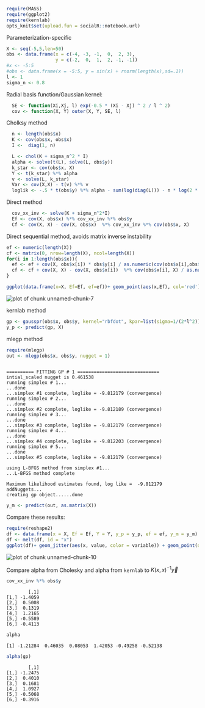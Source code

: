




```r
require(MASS)
require(ggplot2)
require(kernlab)
opts_knit$set(upload.fun = socialR::notebook.url)
```


Parameterization-specific



```r
X <- seq(-5,5,len=50)
obs <- data.frame(x = c(-4, -3, -1,  0,  2, 3),
                  y = c(-2,  0,  1,  2, -1, -1))
#x <- -5:5
#obs <- data.frame(x = -5:5, y = sin(x) + rnorm(length(x),sd=.1))
l <- 1
sigma_n <- 0.8
```



Radial basis function/Gaussian kernel:


```r
  SE <- function(Xi,Xj, l) exp(-0.5 * (Xi - Xj) ^ 2 / l ^ 2)
  cov <- function(X, Y) outer(X, Y, SE, l) 
```



Cholksy method
  

```r
  n <- length(obs$x)
  K <- cov(obs$x, obs$x)
  I <-  diag(1, n)

  L <- chol(K + sigma_n^2 * I)
  alpha <- solve(t(L), solve(L, obs$y))
  k_star <- cov(obs$x, X)
  Y <- t(k_star) %*% alpha
  v <- solve(L, k_star)
  Var <- cov(X,X) - t(v) %*% v
  loglik <- -.5 * t(obs$y) %*% alpha - sum(log(diag(L))) - n * log(2 * pi) / 2
```

  
Direct method 


```r
  cov_xx_inv <- solve(K + sigma_n^2*I)
  Ef <- cov(X, obs$x) %*% cov_xx_inv %*% obs$y
  Cf <- cov(X, X) - cov(X, obs$x)  %*% cov_xx_inv %*% cov(obs$x, X)
```


  Direct sequential method, avoids matrix inverse instability

```r
ef <- numeric(length(X))
cf <- matrix(0, nrow=length(X), ncol=length(X))
for(i in 1:length(obs$x)){
  ef <- ef + cov(X, obs$x[i]) * obs$y[i] / as.numeric(cov(obs$x[i],obs$x[i]) + sigma_n^2)
  cf <- cf + cov(X, X) - cov(X, obs$x[i])  %*% cov(obs$x[i], X) / as.numeric(cov(obs$x[i],obs$x[i]) + sigma_n^2)
}
```




```r
ggplot(data.frame(x=X, Ef=Ef, ef=ef))+ geom_point(aes(x,Ef), col='red') + geom_line(aes(x,ef))
```

![plot of chunk unnamed-chunk-7](http://carlboettiger.info/assets/figures/2012-11-09-5e4df576d7-unnamed-chunk-7.png) 



kernlab method


```r
gp <- gausspr(obs$x, obs$y, kernel="rbfdot", kpar=list(sigma=1/(2*l^2)), fit=FALSE, scaled=FALSE, var=0.8)
y_p <- predict(gp, X)
```



mlegp method


```r
require(mlegp)
out <- mlegp(obs$x, obs$y, nugget = 1)
```

```

========== FITTING GP # 1 ==============================
intial_scaled nugget is 0.461538
running simplex # 1...
...done
...simplex #1 complete, loglike = -9.812179 (convergence)
running simplex # 2...
...done
...simplex #2 complete, loglike = -9.812189 (convergence)
running simplex # 3...
...done
...simplex #3 complete, loglike = -9.812179 (convergence)
running simplex # 4...
...done
...simplex #4 complete, loglike = -9.812203 (convergence)
running simplex # 5...
...done
...simplex #5 complete, loglike = -9.812179 (convergence)

using L-BFGS method from simplex #1...
...L-BFGS method complete

Maximum likelihood estimates found, log like =  -9.812179
addNuggets...
creating gp object......done

```

```r
y_m <- predict(out, as.matrix(X))
```


Compare these results: 


```r
require(reshape2)
df <- data.frame(x = X, Ef = Ef, Y = Y, y_p = y_p, ef = ef, y_m = y_m)
df <- melt(df, id = "x")
ggplot(df)+ geom_jitter(aes(x, value, color = variable)) + geom_point(data = obs, aes(x,y))
```

![plot of chunk unnamed-chunk-10](http://carlboettiger.info/assets/figures/2012-11-09-5e4df576d7-unnamed-chunk-10.png) 




Compare alpha from Cholesky and alpha from `kernlab` to $K(x,x)^{-1} \vec y$


```r
cov_xx_inv %*% obs$y
```

```
        [,1]
[1,] -1.4059
[2,]  0.5008
[3,]  0.1319
[4,]  1.2165
[5,] -0.5589
[6,] -0.4113
```

```r
alpha
```

```
[1] -1.21284  0.46035  0.08053  1.42053 -0.49258 -0.52138
```

```r
alpha(gp)
```

```
        [,1]
[1,] -1.2475
[2,]  0.4010
[3,]  0.1681
[4,]  1.0927
[5,] -0.5068
[6,] -0.3916
```


